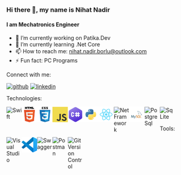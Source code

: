 ### Hi there 👋, my name is Nihat Nadir
#### I am Mechatronics Engineer

- 🔭 I’m currently working on Patika.Dev 
- 🌱 I’m currently learning .Net Core 
- 📫 How to reach me: nihat.nadir.borlu@outlook.com 
- ⚡ Fun fact: PC Programs 

Connect with me:

[<img src='https://cdn.jsdelivr.net/npm/simple-icons@3.0.1/icons/github.svg' alt='github' height='40'>](https://github.com/NihatNadir)  [<img src='https://cdn.jsdelivr.net/npm/simple-icons@3.0.1/icons/linkedin.svg' alt='linkedin' height='40'>](https://www.linkedin.com/in/nihat-nadir-borlu//)  

Technologies:
<br />

[<img align="left" alt="Swift" width="40px" src="https://img.icons8.com/?size=100&id=24465&format=png&color=000000" />][swift]
[<img align="left" alt="HTML" width="40px" src="https://raw.githubusercontent.com/github/explore/80688e429a7d4ef2fca1e82350fe8e3517d3494d/topics/html/html.png" />][html]
[<img align="left" alt="Cascading Style Sheet" width="40px" src="https://raw.githubusercontent.com/github/explore/80688e429a7d4ef2fca1e82350fe8e3517d3494d/topics/css/css.png" />][css]
[<img align="left" alt="Javascript" width="40px" src="https://raw.githubusercontent.com/github/explore/80688e429a7d4ef2fca1e82350fe8e3517d3494d/topics/javascript/javascript.png" />][js]
[<img align="left" alt="C#" width="40px" src="https://raw.githubusercontent.com/github/explore/31ea1181d4a76262931a39ca68e0203774a69b60/topics/csharp/csharp.png" />][c#]
[<img align="left" alt="Python" width="40px" src="https://raw.githubusercontent.com/github/explore/cebd63002168a05a6a642f309227eefeccd92950/topics/python/python.png" />][python]
[<img align="left" alt="React" width="40px" src="https://raw.githubusercontent.com/github/explore/80688e429a7d4ef2fca1e82350fe8e3517d3494d/topics/react/react.png" />][react]
[<img align="left" alt="Net Framework" width="40px" src="https://img.icons8.com/?size=100&id=1BC75jFEBED6&format=png&color=000000" />][net]
[<img align="left" alt="My SQL" width="40px" src="https://raw.githubusercontent.com/github/explore/80688e429a7d4ef2fca1e82350fe8e3517d3494d/topics/mysql/mysql.png" />][sql]
[<img align="left" alt="PostgreSql" width="40px" src="https://www.postgresql.org/media/img/about/press/elephant.png" />][postgre]
[<img align="left" alt="SqLite" width="40px" src="https://img.icons8.com/?size=100&id=yjSayFwWHyCo&format=png&color=000000" />][sqlite]



<br />
<br />

Tools:
<br />


[<img align="left" alt="Visual Studio" width="40px" src="https://img.icons8.com/?size=100&id=ezj3zaVtImPg&format=png&color=000000" />][visualS]
[<img align="left" alt="Visual Studio Code" width="40px" src="https://raw.githubusercontent.com/github/explore/80688e429a7d4ef2fca1e82350fe8e3517d3494d/topics/visual-studio-code/visual-studio-code.png" />][vsCode]
[<img align="left" alt="Swagger" width="40px" src="https://github.com/user-attachments/assets/e8b55add-d490-404b-a0dd-6f6a1da620e4" />][swagger]
[<img align="left" alt="Postman" width="40px" src="https://github.com/user-attachments/assets/163641be-045e-4247-aab6-49a624a6ec20" />][postman]
[<img align="left" alt="Git Version Control" width="40px" src="https://img.icons8.com/?size=100&id=20906&format=png&color=000000" />][git]

<br />
<br />

[visualS]: https://visualstudio.microsoft.com/
[swift]: https://developer.apple.com/swift/
[vsCode]: https://code.visualstudio.com/
[github]: https://github.com/NihatNadir
[c#]: https://www.w3schools.com/cs/index.php
[css]: https://www.w3schools.com/css/default.asp
[html]: https://www.w3schools.com/html/default.asp
[react]: https://react.dev/
[js]: https://www.w3schools.com/js/default.asp
[github]: https://github.com/NihatNadir
[python]: https://www.python.org/
[sql]: https://www.mysql.com/
[postgre]: https://www.postgresql.org/
[net]: https://dotnet.microsoft.com/en-us/
[sqlite]: https://www.sqlite.org/docs.html
[git]: https://git-scm.com/downloads
[postman]: https://www.postman.com/
[swagger]: https://swagger.io/

<br />
<br />


<!--
**NihatNadir/NihatNadir** is a ✨ _special_ ✨ repository because its `README.md` (this file) appears on your GitHub profile.

Here are some ideas to get you started:

## Hi there 👋 

- 🔭 I’m currently working on Patika.Dev Full Stack Developer
- 🌱 I’m currently learning .Netcore
- 📫 How to reach me:
- https://www.linkedin.com/in/nihat-nadir-borlu/
- nihat.nadir.borlu@outlook.com
- 😄 Pronouns: ...
- ⚡ Fun fact: ...

- 👯 I’m looking to collaborate on ...
- 🤔 I’m looking for help with ...
- 💬 Ask me about ...
-->
